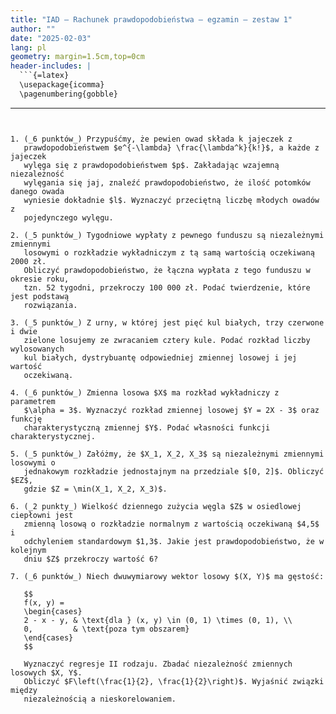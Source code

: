```yaml
---
title: "IAD – Rachunek prawdopodobieństwa – egzamin – zestaw 1"
author: ""
date: "2025-02-03"
lang: pl
geometry: margin=1.5cm,top=0cm
header-includes: |
  ```{=latex}
  \usepackage{icomma}
  \pagenumbering{gobble}
  ```
---
```


1. (_6 punktów_) Przypuśćmy, że pewien owad składa k jajeczek z
   prawdopodobieństwem $e^{-\lambda} \frac{\lambda^k}{k!}$, a każde z jajeczek
   wylęga się z prawdopodobieństwem $p$. Zakładając wzajemną niezależność
   wylęgania się jaj, znaleźć prawdopodobieństwo, że ilość potomków danego owada
   wyniesie dokładnie $l$. Wyznaczyć przeciętną liczbę młodych owadów z
   pojedynczego wylęgu.

2. (_5 punktów_) Tygodniowe wypłaty z pewnego funduszu są niezależnymi zmiennymi
   losowymi o rozkładzie wykładniczym z tą samą wartością oczekiwaną 2000 zł.
   Obliczyć prawdopodobieństwo, że łączna wypłata z tego funduszu w okresie roku,
   tzn. 52 tygodni, przekroczy 100 000 zł. Podać twierdzenie, które jest podstawą
   rozwiązania.

3. (_5 punktów_) Z urny, w której jest pięć kul białych, trzy czerwone i dwie
   zielone losujemy ze zwracaniem cztery kule. Podać rozkład liczby wylosowanych
   kul białych, dystrybuantę odpowiedniej zmiennej losowej i jej wartość
   oczekiwaną.

4. (_6 punktów_) Zmienna losowa $X$ ma rozkład wykładniczy z parametrem
   $\alpha = 3$. Wyznaczyć rozkład zmiennej losowej $Y = 2X - 3$ oraz funkcję
   charakterystyczną zmiennej $Y$. Podać własności funkcji charakterystycznej.

5. (_5 punktów_) Załóżmy, że $X_1, X_2, X_3$ są niezależnymi zmiennymi losowymi o
   jednakowym rozkładzie jednostajnym na przedziale $[0, 2]$. Obliczyć $EZ$,
   gdzie $Z = \min(X_1, X_2, X_3)$.

6. (_2 punkty_) Wielkość dziennego zużycia węgla $Z$ w osiedlowej ciepłowni jest
   zmienną losową o rozkładzie normalnym z wartością oczekiwaną $4,5$ i
   odchyleniem standardowym $1,3$. Jakie jest prawdopodobieństwo, że w kolejnym
   dniu $Z$ przekroczy wartość 6?

7. (_6 punktów_) Niech dwuwymiarowy wektor losowy $(X, Y)$ ma gęstość:

   $$
   f(x, y) =
   \begin{cases}
   2 - x - y, & \text{dla } (x, y) \in (0, 1) \times (0, 1), \\
   0,         & \text{poza tym obszarem}
   \end{cases}
   $$

   Wyznaczyć regresje II rodzaju. Zbadać niezależność zmiennych losowych $X, Y$.
   Obliczyć $F\left(\frac{1}{2}, \frac{1}{2}\right)$. Wyjaśnić związki między
   niezależnością a nieskorelowaniem.
